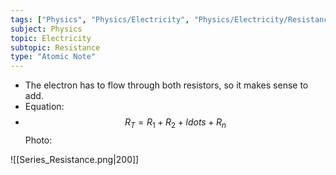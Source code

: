 ```yaml
---
tags: ["Physics", "Physics/Electricity", "Physics/Electricity/Resistance"]
subject: Physics
topic: Electricity
subtopic: Resistance
type: "Atomic Note"
---
```

 
 - The electron has to flow through both resistors, so it makes sense to add.
 - Equation:
  - $$R_T = R_1 + R_2 + ldots + R_n$$
Photo:

![[Series_Resistance.png|200]]